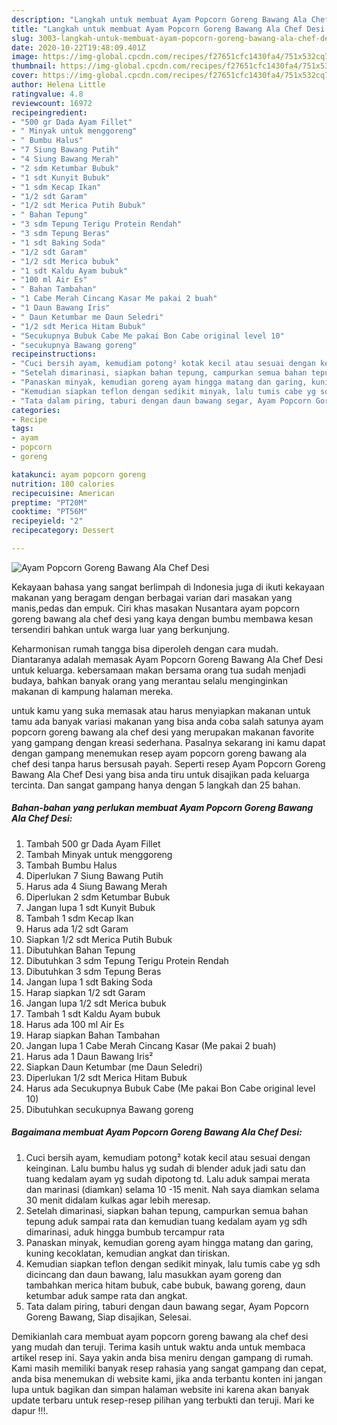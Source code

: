 ```yaml
---
description: "Langkah untuk membuat Ayam Popcorn Goreng Bawang Ala Chef Desi Terbukti"
title: "Langkah untuk membuat Ayam Popcorn Goreng Bawang Ala Chef Desi Terbukti"
slug: 3003-langkah-untuk-membuat-ayam-popcorn-goreng-bawang-ala-chef-desi-terbukti
date: 2020-10-22T19:48:09.401Z
image: https://img-global.cpcdn.com/recipes/f27651cfc1430fa4/751x532cq70/ayam-popcorn-goreng-bawang-ala-chef-desi-foto-resep-utama.jpg
thumbnail: https://img-global.cpcdn.com/recipes/f27651cfc1430fa4/751x532cq70/ayam-popcorn-goreng-bawang-ala-chef-desi-foto-resep-utama.jpg
cover: https://img-global.cpcdn.com/recipes/f27651cfc1430fa4/751x532cq70/ayam-popcorn-goreng-bawang-ala-chef-desi-foto-resep-utama.jpg
author: Helena Little
ratingvalue: 4.8
reviewcount: 16972
recipeingredient:
- "500 gr Dada Ayam Fillet"
- " Minyak untuk menggoreng"
- " Bumbu Halus"
- "7 Siung Bawang Putih"
- "4 Siung Bawang Merah"
- "2 sdm Ketumbar Bubuk"
- "1 sdt Kunyit Bubuk"
- "1 sdm Kecap Ikan"
- "1/2 sdt Garam"
- "1/2 sdt Merica Putih Bubuk"
- " Bahan Tepung"
- "3 sdm Tepung Terigu Protein Rendah"
- "3 sdm Tepung Beras"
- "1 sdt Baking Soda"
- "1/2 sdt Garam"
- "1/2 sdt Merica bubuk"
- "1 sdt Kaldu Ayam bubuk"
- "100 ml Air Es"
- " Bahan Tambahan"
- "1 Cabe Merah Cincang Kasar Me pakai 2 buah"
- "1 Daun Bawang Iris"
- " Daun Ketumbar me Daun Seledri"
- "1/2 sdt Merica Hitam Bubuk"
- "Secukupnya Bubuk Cabe Me pakai Bon Cabe original level 10"
- "secukupnya Bawang goreng"
recipeinstructions:
- "Cuci bersih ayam, kemudiam potong² kotak kecil atau sesuai dengan keinginan. Lalu bumbu halus yg sudah di blender aduk jadi satu dan tuang kedalam ayam yg sudah dipotong td. Lalu aduk sampai merata dan marinasi (diamkan) selama 10 -15 menit. Nah saya diamkan selama 30 menit didalam kulkas agar lebih meresap."
- "Setelah dimarinasi, siapkan bahan tepung, campurkan semua bahan tepung aduk sampai rata dan kemudian tuang kedalam ayam yg sdh dimarinasi, aduk hingga bumbub tercampur rata"
- "Panaskan minyak, kemudian goreng ayam hingga matang dan garing, kuning kecoklatan, kemudian angkat dan tiriskan."
- "Kemudian siapkan teflon dengan sedikit minyak, lalu tumis cabe yg sdh dicincang dan daun bawang, lalu masukkan ayam goreng dan tambahkan merica hitam bubuk, cabe bubuk, bawang goreng, daun ketumbar aduk sampe rata dan angkat."
- "Tata dalam piring, taburi dengan daun bawang segar, Ayam Popcorn Goreng Bawang, Siap disajikan, Selesai."
categories:
- Recipe
tags:
- ayam
- popcorn
- goreng

katakunci: ayam popcorn goreng 
nutrition: 180 calories
recipecuisine: American
preptime: "PT20M"
cooktime: "PT56M"
recipeyield: "2"
recipecategory: Dessert

---
```



![Ayam Popcorn Goreng Bawang Ala Chef Desi](https://img-global.cpcdn.com/recipes/f27651cfc1430fa4/751x532cq70/ayam-popcorn-goreng-bawang-ala-chef-desi-foto-resep-utama.jpg)

Kekayaan bahasa yang sangat berlimpah di Indonesia juga di ikuti kekayaan makanan yang beragam dengan berbagai varian dari masakan yang manis,pedas dan empuk. Ciri khas masakan Nusantara ayam popcorn goreng bawang ala chef desi yang kaya dengan bumbu membawa kesan tersendiri bahkan untuk warga luar yang berkunjung.




Keharmonisan rumah tangga bisa diperoleh dengan cara mudah. Diantaranya adalah memasak Ayam Popcorn Goreng Bawang Ala Chef Desi untuk keluarga. kebersamaan makan bersama orang tua sudah menjadi budaya, bahkan banyak orang yang merantau selalu menginginkan makanan di kampung halaman mereka.

untuk kamu yang suka memasak atau harus menyiapkan makanan untuk tamu ada banyak variasi makanan yang bisa anda coba salah satunya ayam popcorn goreng bawang ala chef desi yang merupakan makanan favorite yang gampang dengan kreasi sederhana. Pasalnya sekarang ini kamu dapat dengan gampang menemukan resep ayam popcorn goreng bawang ala chef desi tanpa harus bersusah payah.
Seperti resep Ayam Popcorn Goreng Bawang Ala Chef Desi yang bisa anda tiru untuk disajikan pada keluarga tercinta. Dan sangat gampang hanya dengan 5 langkah dan 25 bahan.


<!--inarticleads1-->

##### Bahan-bahan yang perlukan membuat Ayam Popcorn Goreng Bawang Ala Chef Desi:

1. Tambah 500 gr Dada Ayam Fillet
1. Tambah  Minyak untuk menggoreng
1. Tambah  Bumbu Halus
1. Diperlukan 7 Siung Bawang Putih
1. Harus ada 4 Siung Bawang Merah
1. Diperlukan 2 sdm Ketumbar Bubuk
1. Jangan lupa 1 sdt Kunyit Bubuk
1. Tambah 1 sdm Kecap Ikan
1. Harus ada 1/2 sdt Garam
1. Siapkan 1/2 sdt Merica Putih Bubuk
1. Dibutuhkan  Bahan Tepung
1. Dibutuhkan 3 sdm Tepung Terigu Protein Rendah
1. Dibutuhkan 3 sdm Tepung Beras
1. Jangan lupa 1 sdt Baking Soda
1. Harap siapkan 1/2 sdt Garam
1. Jangan lupa 1/2 sdt Merica bubuk
1. Tambah 1 sdt Kaldu Ayam bubuk
1. Harus ada 100 ml Air Es
1. Harap siapkan  Bahan Tambahan
1. Jangan lupa 1 Cabe Merah Cincang Kasar (Me pakai 2 buah)
1. Harus ada 1 Daun Bawang Iris²
1. Siapkan  Daun Ketumbar (me Daun Seledri)
1. Diperlukan 1/2 sdt Merica Hitam Bubuk
1. Harus ada Secukupnya Bubuk Cabe (Me pakai Bon Cabe original level 10)
1. Dibutuhkan secukupnya Bawang goreng




<!--inarticleads2-->

##### Bagaimana membuat  Ayam Popcorn Goreng Bawang Ala Chef Desi:

1. Cuci bersih ayam, kemudiam potong² kotak kecil atau sesuai dengan keinginan. Lalu bumbu halus yg sudah di blender aduk jadi satu dan tuang kedalam ayam yg sudah dipotong td. Lalu aduk sampai merata dan marinasi (diamkan) selama 10 -15 menit. Nah saya diamkan selama 30 menit didalam kulkas agar lebih meresap.
1. Setelah dimarinasi, siapkan bahan tepung, campurkan semua bahan tepung aduk sampai rata dan kemudian tuang kedalam ayam yg sdh dimarinasi, aduk hingga bumbub tercampur rata
1. Panaskan minyak, kemudian goreng ayam hingga matang dan garing, kuning kecoklatan, kemudian angkat dan tiriskan.
1. Kemudian siapkan teflon dengan sedikit minyak, lalu tumis cabe yg sdh dicincang dan daun bawang, lalu masukkan ayam goreng dan tambahkan merica hitam bubuk, cabe bubuk, bawang goreng, daun ketumbar aduk sampe rata dan angkat.
1. Tata dalam piring, taburi dengan daun bawang segar, Ayam Popcorn Goreng Bawang, Siap disajikan, Selesai.




Demikianlah cara membuat ayam popcorn goreng bawang ala chef desi yang mudah dan teruji. Terima kasih untuk waktu anda untuk membaca artikel resep ini. Saya yakin anda bisa meniru dengan gampang di rumah. Kami masih memiliki banyak resep rahasia yang sangat gampang dan cepat, anda bisa menemukan di website kami, jika anda terbantu konten ini jangan lupa untuk bagikan dan simpan halaman website ini karena akan banyak update terbaru untuk resep-resep pilihan yang terbukti dan teruji. Mari ke dapur !!!. 
